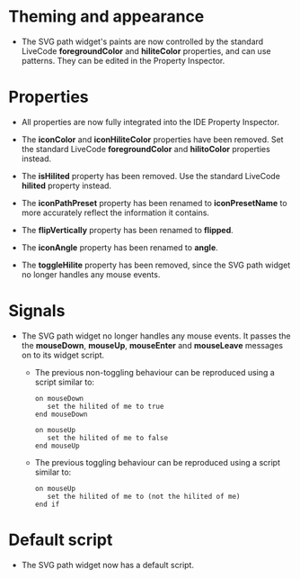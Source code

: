 # Theming and appearance

* The SVG path widget's paints are now controlled by the standard LiveCode
  **foregroundColor** and **hiliteColor** properties, and can use patterns.
  They can be edited in the Property Inspector.

# Properties

* All properties are now fully integrated into the IDE Property Inspector.

* The **iconColor** and **iconHiliteColor** properties have been removed.  Set
  the standard LiveCode **foregroundColor** and **hilitoColor** properties
  instead.

* The **isHilited** property has been removed.  Use the standard LiveCode
  **hilited** property instead.

* The **iconPathPreset** property has been renamed to **iconPresetName** to
  more accurately reflect the information it contains.

* The **flipVertically** property has been renamed to **flipped**.

* The **iconAngle** property has been renamed to **angle**.

* The **toggleHilite** property has been removed, since the SVG path widget no
  longer handles any mouse events.

# Signals

* The SVG path widget no longer handles any mouse events.  It passes the the
  **mouseDown**, **mouseUp**, **mouseEnter** and **mouseLeave** messages on to
  its widget script.

  * The previous non-toggling behaviour can be reproduced using a script similar
    to:

    ```
    on mouseDown
       set the hilited of me to true
    end mouseDown

    on mouseUp
       set the hilited of me to false
    end mouseUp
    ```

  * The previous toggling behaviour can be reproduced using a script similar to:

    ```
    on mouseUp
       set the hilited of me to (not the hilited of me)
    end if
    ```

# Default script

* The SVG path widget now has a default script.
